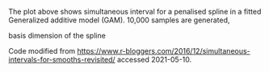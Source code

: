 
The plot above shows simultaneous interval for a penalised spline in a fitted Generalized additive model (GAM). 10,000 samples are generated, 

basis dimension of the spline

Code modified from https://www.r-bloggers.com/2016/12/simultaneous-intervals-for-smooths-revisited/ accessed 2021-05-10.